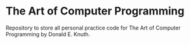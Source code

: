 # The Art of Computer Programming
Repository to store all personal practice code for The Art of Computer Programming by Donald E. Knuth.
